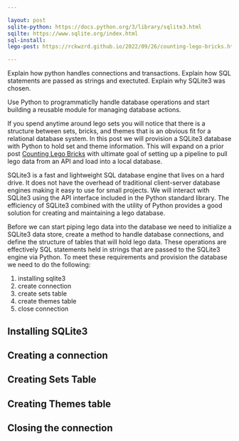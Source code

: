 ```yaml
---

layout: post
sqlite-python: https://docs.python.org/3/library/sqlite3.html
sqilte: https://www.sqlite.org/index.html
sql-install:
lego-post: https://rckwzrd.github.io/2022/09/26/counting-lego-bricks.html

---
```


Explain how python handles connections and transactions. Explain how SQL statements are passed as strings and exectuted. Explain why SQLite3 was chosen.

Use Python to programmaticlly handle database operations and start building a reusable module for managing database actions.

If you spend anytime around lego sets you will notice that there is a structure between sets, bricks, and themes that is an obvious fit for a relational database system. In this post we will provision a SQLite3 database with Python to hold set and theme information. This will expand on a prior post [Counting Lego Bricks]({{lego-post}}) with ultimate goal of setting up a pipeline to pull lego data from an API and load into a local database.

SQLite3 is a fast and lightweight SQL database engine that lives on a hard drive. It does not have the overhead of traditional client-server database engines making it easy to use for small projects. We will interact with SQLite3 using the API interface included in the Python standard library. The efficiency of SQLite3 combined with the utility of Python provides a good solution for creating and maintaining a lego database.

Before we can start piping lego data into the database we need to initialize a SQLite3 data store, create a method to handle database connections, and define the structure of tables that will hold lego data. These operations are effectively SQL statements held in strings that are passed to the SQLite3 engine via Python. To meet these requirements and provision the database we need to do the following: 

1. installing sqlite3
2. create connection
3. create sets table
4. create themes table
5. close connection

## Installing SQLite3

## Creating a connection

## Creating Sets Table

## Creating Themes table

## Closing the connection
